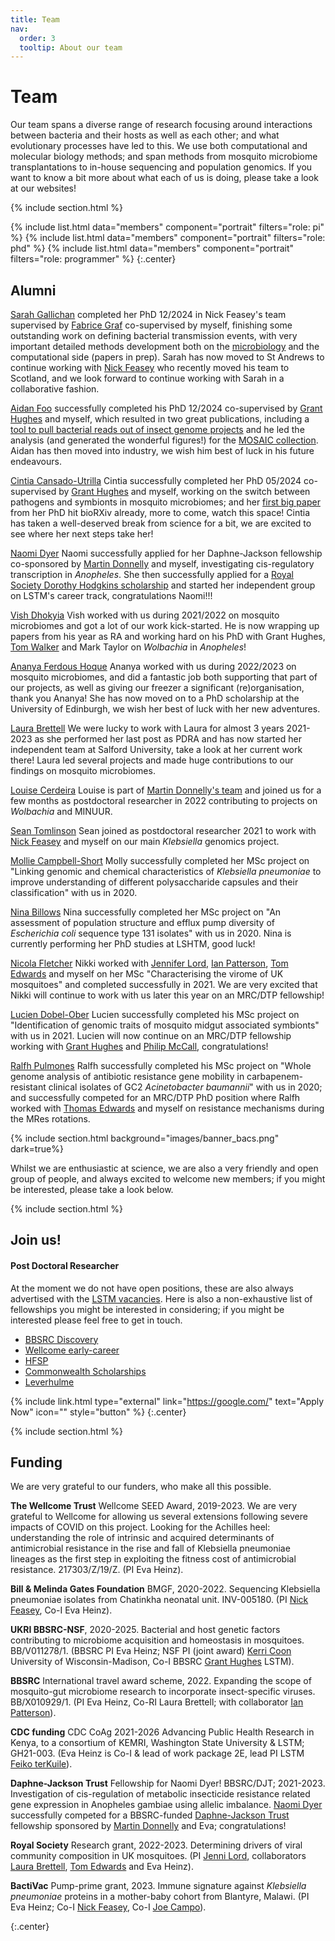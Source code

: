 ```yaml
---
title: Team
nav:
  order: 3
  tooltip: About our team
---
```


# <i class="fas fa-users"></i>Team

Our team spans a diverse range of research focusing around interactions between bacteria and their hosts as well as each other; and what evolutionary processes have led to this.
We use both computational and molecular biology methods; and span methods from mosquito microbiome transplantations to in-house sequencing and population genomics.
If you want to know a bit more about what each of us is doing, please take a look at our websites!

{% include section.html %}

{%
  include list.html
  data="members"
  component="portrait"
  filters="role: pi"
%}
{%
  include list.html
  data="members"
  component="portrait"
  filters="role: phd"
%}
{%
  include list.html
  data="members"
  component="portrait"
  filters="role: programmer"
%}
{:.center}

## Alumni

[Sarah Gallichan](https://research-portal.st-andrews.ac.uk/en/persons/sarah-gallichan) completed her PhD 12/2024 in Nick Feasey's team supervised by [Fabrice Graf]([https://www.lstmed.ac.uk/about/people/professor-nicholas-feasey](https://www.linkedin.com/in/fabrice-graf-6a05b635/?originalSubdomain=uk)) co-supervised by myself, finishing some outstanding work on defining bacterial transmission events, with very important detailed methods development both on the [microbiology](https://pubmed.ncbi.nlm.nih.gov/39576089/) and the computational side (papers in prep). Sarah has now moved to St Andrews to continue working with [Nick Feasey](https://www.st-andrews.ac.uk/medicine/people/naf6/) who recently moved his team to Scotland, and we look forward to continue working with Sarah in a collaborative fashion.

[Aidan Foo]() successfully completed his PhD 12/2024 co-supervised by [Grant Hughes](https://www.lstmed.ac.uk/about/people/dr-grant-hughes) and myself, which resulted in two great publications, including a [tool to pull bacterial reads out of insect genome projects](https://wellcomeopenresearch.org/articles/8-131) and he led the analysis (and generated the wonderful figures!) for the [MOSAIC collection](https://journals.plos.org/plosbiology/article?id=10.1371/journal.pbio.3002897). Aidan has then moved into industry, we wish him best of luck in his future endeavours.

[Cintia Cansado-Utrilla](https://www.linkedin.com/in/cintia-cansado-utrilla/?originalSubdomain=uk) Cintia successfully completed her PhD 05/2024 co-supervised by [Grant Hughes](https://www.lstmed.ac.uk/about/people/dr-grant-hughes) and myself, working on the switch between pathogens and symbionts in mosquito microbiomes; and her [first big paper](https://www.biorxiv.org/content/10.1101/2025.02.02.636091v1) from her PhD hit bioRXiv already, more to come, watch this space! Cintia has taken a well-deserved break from science for a bit, we are excited to see where her next steps take her!

[Naomi Dyer](https://www.linkedin.com/in/vishdhokiya/?originalSubdomain=uk) Naomi successfully applied for her Daphne-Jackson fellowship co-sponsored by [Martin Donnelly](https://www.lstmed.ac.uk/about/people/professor-martin-james-donnelly) and myself, investigating cis-regulatory transcription in _Anopheles_. She then successfully applied for a [Royal Society Dorothy Hodgkins scholarship](https://royalsociety.org/news/2023/10/early-career-researchers-funding-2023/) and started her independent group on LSTM's career track, congratulations Naomi!!!

[Vish Dhokyia](https://www.linkedin.com/in/vishdhokiya/?originalSubdomain=uk) Vish worked with us during 2021/2022 on mosquito microbiomes and got a lot of our work kick-started. He is now wrapping up papers from his year as RA and working hard on his PhD with Grant Hughes, [Tom Walker](https://warwick.ac.uk/fac/sci/lifesci/people/twalker/) and Mark Taylor on _Wolbachia_ in _Anopheles_!

[Ananya Ferdous Hoque](https://uk.linkedin.com/in/ananya-hoque-016705182) Ananya worked with us during 2022/2023 on mosquito microbiomes, and did a fantastic job both supporting that part of our projects, as well as giving our freezer a significant (re)organisation, thank you Ananya! She has now moved on to a PhD scholarship at the University of Edinburgh, we wish her best of luck with her new adventures.

[Laura Brettell](https://salford-repository.worktribe.com/person/1835810/laura-brettell) We were lucky to work with Laura for almost 3 years 2021-2023 as she performed her last post as PDRA and has now started her independent team at Salford University, take a look at her current work there! Laura led several projects and made huge contributions to our findings on mosquito microbiomes.

[Louise Cerdeira](https://www.researchgate.net/profile/Louise-Cerdeira) Louise is part of [Martin Donnelly's team](https://www.lstmed.ac.uk/about/people/professor-martin-james-donnelly) and joined us for a few months as postdoctoral researcher in 2022 contributing to projects on _Wolbachia_ and MINUUR.

[Sean Tomlinson](https://www.researchgate.net/profile/Sean-Tomlinson-2) Sean joined as postdoctoral researcher 2021 to work with [Nick Feasey](https://www.lstmed.ac.uk/about/people/professor-nicholas-feasey) and myself on our main _Klebsiella_ genomics project.

[Mollie Campbell-Short](https://uk.linkedin.com/in/mollie-campbell-short) Molly successfully completed her MSc project on "Linking genomic and chemical characteristics of _Klebsiella pneumoniae_ to improve understanding of different polysaccharide capsules and their classification" with us in 2020.

[Nina Billows](https://uk.linkedin.com/in/nina-mercedes-billows) Nina successfully completed her MSc project on "An assessment of population structure and efflux pump diversity of _Escherichia coli_ sequence type 131 isolates" with us in 2020. Nina is currently performing her PhD studies at LSHTM, good luck!

[Nicola Fletcher](https://uk.linkedin.com/in/nicola-fletcher) Nikki worked with [Jennifer Lord](https://www.lstmed.ac.uk/about/people/dr-jennifer-lord), [Ian Patterson](https://brocku.ca/mathematics-science/biology/directory/ian-patterson/), [Tom Edwards](https://www.lstmed.ac.uk/about/people/dr-thomas-edwards) and myself on her MSc "Characterising the virome of UK mosquitoes" and completed successfully in 2021. We are very excited that Nikki will continue to work with us later this year on an MRC/DTP fellowship!

[Lucien Dobel-Ober](https://uk.linkedin.com/in/lucien-dobel-ober) Lucien successfully completed his MSc project on "Identification of genomic traits of mosquito midgut associated symbionts" with us in 2021. Lucien will now continue on an MRC/DTP fellowship working with [Grant Hughes](https://www.lstmed.ac.uk/about/people/dr-grant-hughes) and [Philip McCall](https://www.lstmed.ac.uk/about/people/Professor-philip-mccall), congratulations!

[Ralfh Pulmones](https://uk.linkedin.com/in/ralfh-rolex-pulmones-169154151?trk=public_profile_browsemap) Ralfh successfully completed his MSc project on "Whole genome analysis of antibiotic resistance gene mobility in carbapenem-resistant clinical isolates of GC2 _Acinetobacter baumannii_" with us in 2020; and successfully competed for an MRC/DTP PhD position where Ralfh worked with [Thomas Edwards](https://www.lstmed.ac.uk/about/people/dr-thomas-edwards) and myself on resistance mechanisms during the MRes rotations.

{% include section.html background="images/banner_bacs.png" dark=true%}

Whilst we are enthusiastic at science, we are also a very friendly and open group of people, and always excited to welcome new members; if you might be interested, please take a look below.

{% include section.html %}

## Join us!

#### Post Doctoral Researcher

At the moment we do not have open positions, these are also always advertised with the [LSTM vacancies](https://www.lstmed.ac.uk/vacancies). Here is also a non-exhaustive list of fellowships you might be interested in considering; if you might be interested please feel free to get in touch.

- [BBSRC Discovery](https://www.ukri.org/opportunity/bbsrc-discovery-fellowships-2022/)
- [Wellcome early-career](https://wellcome.org/grant-funding/schemes/early-career-awards)
- [HFSP](https://www.hfsp.org/funding/hfsp-funding/postdoctoral-fellowships)
- [Commonwealth Scholarships](https://cscuk.fcdo.gov.uk/about-us/scholarships/)
- [Leverhulme](https://www.leverhulme.ac.uk/early-career-fellowships)

{% include link.html type="external" link="https://google.com/" text="Apply Now" icon="" style="button" %}
{:.center}

{% include section.html %}

## Funding

We are very grateful to our funders, who make all this possible. 

**The Wellcome Trust** Wellcome SEED Award, 2019-2023. We are very grateful to Wellcome for allowing us several extensions following severe impacts of COVID on this project. Looking for the Achilles heel: understanding the role of intrinsic and acquired determinants of antimicrobial resistance in the rise and fall of Klebsiella pneumoniae lineages as the first step in exploiting the fitness cost of antimicrobial resistance. 217303/Z/19/Z. (PI Eva Heinz).

**Bill & Melinda Gates Foundation** BMGF, 2020-2022. Sequencing Klebsiella pneumoniae isolates from Chatinkha neonatal unit. INV-005180. (PI [Nick Feasey](https://www.lstmed.ac.uk/about/people/professor-nicholas-feasey), Co-I Eva Heinz).

**UKRI BBSRC-NSF**, 2020-2025. Bacterial and host genetic factors contributing to microbiome acquisition and homeostasis in mosquitoes. BB/V011278/1. (BBSRC PI Eva Heinz; NSF PI (joint award) [Kerri Coon](https://kcoonlab.bact.wisc.edu/) University of Wisconsin-Madison, Co-I BBSRC [Grant Hughes](https://www.lstmed.ac.uk/about/people/dr-grant-hughes) LSTM).

**BBSRC** International travel award scheme, 2022. Expanding the scope of mosquito-gut microbiome research to incorporate insect-specific viruses. BB/X010929/1. (PI Eva Heinz, Co-RI Laura Brettell; with collaborator [Ian Patterson](https://brocku.ca/mathematics-science/biology/directory/ian-patterson/)).

**CDC funding** CDC CoAg 2021-2026 Advancing Public Health Research in Kenya, to a consortium of KEMRI, Washington State University & LSTM; GH21-003. (Eva Heinz is Co-I & lead of work package 2E, lead PI LSTM [Feiko terKuile](https://www.lstmed.ac.uk/about/people/professor-feiko-ter-kuile)). 

**Daphne-Jackson Trust** Fellowship for Naomi Dyer! BBSRC/DJT; 2021-2023. Investigation of cis-regulation of metabolic insecticide resistance related gene expression in Anopheles gambiae using allelic imbalance. [Naomi Dyer](https://lstm-microbial-genomics.github.io/MicGen-lab-website/members/naomi-dyer.html) successfully competed for a BBSRC-funded [Daphne-Jackson Trust](https://daphnejackson.org/) fellowship sponsored by [Martin Donnelly](https://www.lstmed.ac.uk/about/people/professor-martin-james-donnelly) and Eva; congratulations!

**Royal Society** Research grant, 2022-2023. Determining drivers of viral community composition in UK mosquitoes. (PI [Jenni Lord](https://www.lstmed.ac.uk/about/people/dr-jennifer-lord), collaborators [Laura Brettell](https://www.lstmed.ac.uk/about/people/dr-laura-brettell), [Tom Edwards](https://www.lstmed.ac.uk/about/people/dr-thomas-edwards) and Eva Heinz).

**BactiVac** Pump-prime grant, 2023. Immune signature against _Klebsiella pneumoniae_ proteins in a mother-baby cohort from Blantyre,
Malawi. (PI Eva Heinz; Co-I [Nick Feasey](https://www.lstmed.ac.uk/about/people/professor-nicholas-feasey), Co-I [Joe Campo](https://antigendiscovery.com/)).

{:.center}

